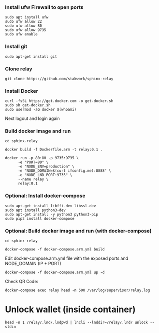 ### Install ufw Firewall to open ports
```
sudo apt install ufw
sudo ufw allow 22
sudo ufw allow 80
sudo ufw allow 9735
sudo ufw enable
```

### Install git
```
sudo apt-get install git
```

### Clone relay
```
git clone https://github.com/stakwork/sphinx-relay
```

### Install Docker
```
curl -fsSL https://get.docker.com -o get-docker.sh
sudo sh get-docker.sh
sudo usermod -aG docker $(whoami)
```

Next logout and login again

### Build docker image and run
```
cd sphinx-relay

docker build -f Dockerfile.arm -t relay:0.1 .

docker run -p 80:80 -p 9735:9735 \
      -e "PORT=80" \
      -e "NODE_ENV=production" \
      -e "NODE_DOMAIN=$(curl ifconfig.me):8888" \
      -e "NODE_LND_PORT:9735" \
      --name relay \
      relay:0.1
```

### Optional: Install docker-compose
```
sudo apt-get install libffi-dev libssl-dev
sudo apt install python3-dev
sudo apt-get install -y python3 python3-pip
sudo pip3 install docker-compose
```

### Optional: Build docker image and run (with docker-compose)
```
cd sphinx-relay

docker-compose -f docker-compose.arm.yml build
```

Edit docker-compose.arm.yml file with the exposed ports and NODE_DOMAIN (IP + PORT)

```
docker-compose -f docker-compose.arm.yml up -d
```

Check QR Code:
```
docker-compose exec relay head -n 500 /var/log/supervisor/relay.log
```

# Unlock wallet (inside container)

```
head -n 1 /relay/.lnd/.lndpwd | lncli --lnddir=/relay/.lnd/ unlock --stdin
```

